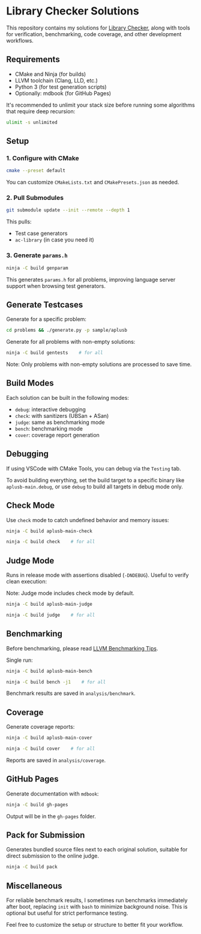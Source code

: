 # Library Checker Solutions

This repository contains my solutions for [Library Checker](https://judge.yosupo.jp), along with tools for verification, benchmarking, code coverage, and other development workflows.

## Requirements

- CMake and Ninja (for builds)
- LLVM toolchain (Clang, LLD, etc.)
- Python 3 (for test generation scripts)
- Optionally: mdbook (for GitHub Pages)

It's recommended to unlimit your stack size before running some algorithms that require deep recursion:

```bash
ulimit -s unlimited
```

## Setup

### 1. Configure with CMake

```bash
cmake --preset default
```

You can customize `CMakeLists.txt` and `CMakePresets.json` as needed.

### 2. Pull Submodules

```bash
git submodule update --init --remote --depth 1
```

This pulls:

- Test case generators
- `ac-library` (in case you need it)

### 3. Generate `params.h`

```bash
ninja -C build genparam
```

This generates `params.h` for all problems, improving language server support when browsing test generators.

## Generate Testcases

Generate for a specific problem:

```bash
cd problems && ./generate.py -p sample/aplusb
```

Generate for all problems with non-empty solutions:

```bash
ninja -C build gentests    # for all
```

Note: Only problems with non-empty solutions are processed to save time.

## Build Modes

Each solution can be built in the following modes:

- `debug`: interactive debugging
- `check`: with sanitizers (UBSan + ASan)
- `judge`: same as benchmarking mode
- `bench`: benchmarking mode
- `cover`: coverage report generation

## Debugging

If using VSCode with CMake Tools, you can debug via the `Testing` tab.

To avoid building everything, set the build target to a specific binary like `aplusb-main.debug`, or use `debug` to build all targets in debug mode only.

## Check Mode

Use `check` mode to catch undefined behavior and memory issues:

```bash
ninja -C build aplusb-main-check
```

```bash
ninja -C build check    # for all
```

## Judge Mode

Runs in release mode with assertions disabled (`-DNDEBUG`). Useful to verify clean execution:

Note: Judge mode includes check mode by default.

```bash
ninja -C build aplusb-main-judge
```

```bash
ninja -C build judge    # for all
```

## Benchmarking

Before benchmarking, please read [LLVM Benchmarking Tips](https://llvm.org/docs/Benchmarking.html).

Single run:

```bash
ninja -C build aplusb-main-bench
```

```bash
ninja -C build bench -j1    # for all
```

Benchmark results are saved in `analysis/benchmark`.

## Coverage

Generate coverage reports:

```bash
ninja -C build aplusb-main-cover
```

```bash
ninja -C build cover    # for all
```

Reports are saved in `analysis/coverage`.

## GitHub Pages

Generate documentation with `mdbook`:

```bash
ninja -C build gh-pages
```

Output will be in the `gh-pages` folder.

## Pack for Submission

Generates bundled source files next to each original solution, suitable for direct submission to the online judge.

```bash
ninja -C build pack
```

## Miscellaneous

For reliable benchmark results, I sometimes run benchmarks immediately after boot, replacing `init` with `bash` to minimize background noise. This is optional but useful for strict performance testing.

Feel free to customize the setup or structure to better fit your workflow.
